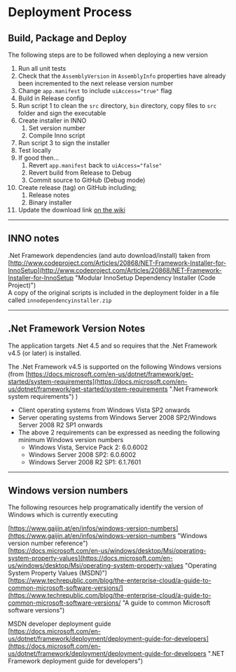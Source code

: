 # Deployment Process

## Build, Package and Deploy

The following steps are to be followed when deploying a new version

1. Run all unit tests
2. Check that the `AssemblyVersion` in `AssemblyInfo` properties have already been incremented to the next release version number
3. Change `app.manifest` to include `uiAccess="true"` flag
4. Build in Release config
5. Run script 1 to clean the `src` directory, `bin` directory, copy files to `src` folder and sign the executable
6. Create installer in INNO
    1. Set version number
    2. Compile Inno script
7. Run script 3 to sign the installer
8. Test locally
9. If good then...
    1. Revert `app.manifest` back to `uiAccess="false"`
    2. Revert build from Release to Debug
    3. Commit source to GitHub (Debug mode)
10. Create release (tag) on GitHub including;
    1. Release notes
    2. Binary installer
11. Update the download link [on the wiki](https://github.com/JuliusSweetland/OptiKey/wiki/_Sidebar/_edit)

-----  

## INNO notes

.Net Framework dependencies (and auto download/install) taken from [http://www.codeproject.com/Articles/20868/NET-Framework-Installer-for-InnoSetup](http://www.codeproject.com/Articles/20868/NET-Framework-Installer-for-InnoSetup "Modular InnoSetup Dependency Installer (Code Project)")  
  A copy of the original scripts is included in the deployment folder in a file called `innodependencyinstaller.zip`

-----

## .Net Framework Version Notes

The application targets .Net 4.5 and so requires that the .Net Framework v4.5 (or later) is installed.

The .Net Framework v4.5 is supported on the following Windows versions (from [https://docs.microsoft.com/en-us/dotnet/framework/get-started/system-requirements](https://docs.microsoft.com/en-us/dotnet/framework/get-started/system-requirements ".Net Framework system requirements") )  

* Client operating systems from Windows Vista SP2 onwards
* Server operating systems from Windows Server 2008 SP2/Windows Server 2008 R2 SP1 onwards
* The above 2 requirements can be expressed as needing the following minimum Windows version numbers
  * Windows Vista, Service Pack 2: 6.0.6002
  * Windows Server 2008 SP2: 6.0.6002
  * Windows Server 2008 R2 SP1: 6.1.7601

-----

## Windows version numbers

The following resources help programatically identify the version of Windows which is currently executing

  [https://www.gaijin.at/en/infos/windows-version-numbers](https://www.gaijin.at/en/infos/windows-version-numbers "Windows version number reference")  
  [https://docs.microsoft.com/en-us/windows/desktop/Msi/operating-system-property-values](https://docs.microsoft.com/en-us/windows/desktop/Msi/operating-system-property-values "Operating System Property Values (MSDN)")  
  [https://www.techrepublic.com/blog/the-enterprise-cloud/a-guide-to-common-microsoft-software-versions/](https://www.techrepublic.com/blog/the-enterprise-cloud/a-guide-to-common-microsoft-software-versions/ "A guide to common Microsoft software versions")  

MSDN developer deployment guide  
[https://docs.microsoft.com/en-us/dotnet/framework/deployment/deployment-guide-for-developers](https://docs.microsoft.com/en-us/dotnet/framework/deployment/deployment-guide-for-developers ".NET Framework deployment guide for developers")
